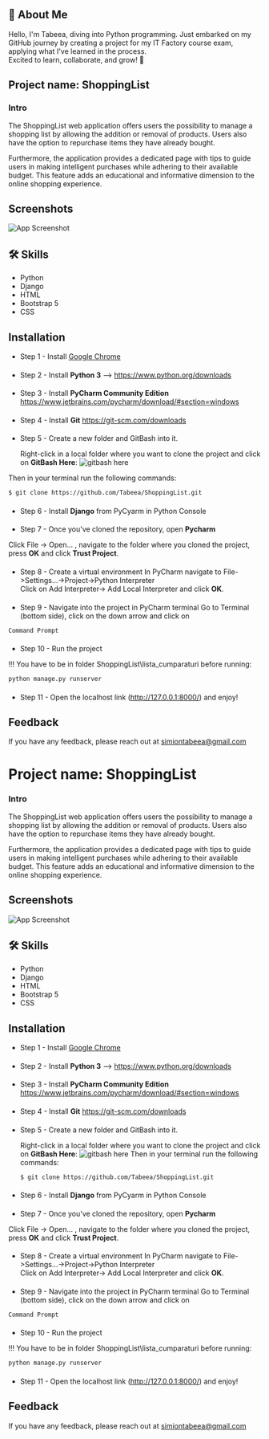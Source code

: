
## 🚀 About Me
Hello, I'm Tabeea, diving into Python programming. Just embarked on my GitHub journey by creating a project for my IT Factory course exam, applying what I've learned in the process.  
Excited to learn, collaborate, and grow! 🚀


## Project name: ShoppingList 

### Intro

The ShoppingList web application offers users the possibility to manage a shopping list by allowing the addition or removal of products. Users also have the option to repurchase items they have already bought.

Furthermore, the application provides a dedicated page with tips to guide users in making intelligent purchases while adhering to their available budget. This feature adds an educational and informative dimension to the online shopping experience.


## Screenshots

![App Screenshot](https://github.com/Tabeea/ShoppingList/blob/main/Screenshots/Home_page.png?raw=true)


## 🛠 Skills
- Python
- Django
- HTML
- Bootstrap 5
- CSS


## Installation


- Step 1 - Install [Google Chrome](https://www.googleadservices.com/pagead/aclk?sa=L&ai=DChcSEwiZpqDwjsX-AhWngFAGHSVwBVQYABAAGgJkZw&ohost=www.google.com&cid=CAESauD20c82cYwEF5faNLs1iPVZ02CcZob1yckwyCQ1CLZiKtYYSy5O5Q0bwcP85HMSC3BuOTmK3XPGAnHcvH2ykzFJGACu-FFvZjhrzJnZypgUCCzD_eAy_VdwfaIrHUck9YQOfegpYD2c8Yg&sig=AOD64_3hl9ERHq5kI30h4gtxs2cKNUFE6w&q&adurl&ved=2ahUKEwjRjZfwjsX-AhWOg_0HHWw-BPcQ0Qx6BAgHEAE)
####

- Step 2 - Install **Python 3** --> https://www.python.org/downloads
####

- Step 3 - Install **PyCharm Community Edition**
 https://www.jetbrains.com/pycharm/download/#section=windows
####

- Step 4 - Install **Git**
https://git-scm.com/downloads
####

- Step 5 - Create a new folder and GitBash into it.
  
  Right-click in a local folder where you want to clone the project
  and click on **GitBash Here**:
  ![gitbash here](https://github.com/Tabeea/ShoppingList/blob/main/Screenshots/Setup.png?raw=true)
  
Then in your terminal run the following commands:
  ```bash
  $ git clone https://github.com/Tabeea/ShoppingList.git
  ```
####

- Step 6 - Install **Django** from PyCyarm in Python Console
####

- Step 7 - Once you've cloned the repository, open **Pycharm**

Click File -> Open... , navigate to the folder where you cloned the project, press **OK**
  and click **Trust Project**.
####

- Step 8 - Create a virtual environment
In PyCharm navigate to File->Settings...->Project->Python Interpreter\
Click on Add Interpreter-> Add Local Interpreter and click **OK**.
####

- Step 9 - Navigate into the project in PyCharm terminal
Go to Terminal (bottom side), click on the down arrow and click on 
```bash
Command Prompt
```
####

- Step 10 - Run the project

!!! You have to be in folder ShoppingList\lista_cumparaturi before running:
```bash
python manage.py runserver
```

####

- Step 11 - Open the localhost link (http://127.0.0.1:8000/) and enjoy!  
## Feedback

If you have any feedback, please reach out at simiontabeea@gmail.com


# Project name: ShoppingList 

### Intro

The ShoppingList web application offers users the possibility to manage a shopping list by allowing the addition or removal of products. Users also have the option to repurchase items they have already bought.

Furthermore, the application provides a dedicated page with tips to guide users in making intelligent purchases while adhering to their available budget. This feature adds an educational and informative dimension to the online shopping experience.


## Screenshots

![App Screenshot](https://github.com/Tabeea/ShoppingList/blob/main/Screenshots/HomePage.png?raw=true)


## 🛠 Skills
- Python
- Django
- HTML
- Bootstrap 5
- CSS


## Installation


- Step 1 - Install [Google Chrome](https://www.googleadservices.com/pagead/aclk?sa=L&ai=DChcSEwiZpqDwjsX-AhWngFAGHSVwBVQYABAAGgJkZw&ohost=www.google.com&cid=CAESauD20c82cYwEF5faNLs1iPVZ02CcZob1yckwyCQ1CLZiKtYYSy5O5Q0bwcP85HMSC3BuOTmK3XPGAnHcvH2ykzFJGACu-FFvZjhrzJnZypgUCCzD_eAy_VdwfaIrHUck9YQOfegpYD2c8Yg&sig=AOD64_3hl9ERHq5kI30h4gtxs2cKNUFE6w&q&adurl&ved=2ahUKEwjRjZfwjsX-AhWOg_0HHWw-BPcQ0Qx6BAgHEAE)
####

- Step 2 - Install **Python 3** --> https://www.python.org/downloads
####

- Step 3 - Install **PyCharm Community Edition**
 https://www.jetbrains.com/pycharm/download/#section=windows
####

- Step 4 - Install **Git**
https://git-scm.com/downloads
####

- Step 5 - Create a new folder and GitBash into it.
  
  Right-click in a local folder where you want to clone the project
  and click on **GitBash Here**:
  ![gitbash here](https://github.com/Tabeea/ShoppingList/blob/main/Screenshots/Setup.png?raw=true)
  Then in your terminal run the following commands:
  ```bash
  $ git clone https://github.com/Tabeea/ShoppingList.git
  ```
####

- Step 6 - Install **Django** from PyCyarm in Python Console
####

- Step 7 - Once you've cloned the repository, open **Pycharm**

Click File -> Open... , navigate to the folder where you cloned the project, press **OK**
  and click **Trust Project**.
####

- Step 8 - Create a virtual environment
In PyCharm navigate to File->Settings...->Project->Python Interpreter\
Click on Add Interpreter-> Add Local Interpreter and click **OK**.
####

- Step 9 - Navigate into the project in PyCharm terminal
Go to Terminal (bottom side), click on the down arrow and click on 
```bash
Command Prompt
```
####

- Step 10 - Run the project

!!! You have to be in folder ShoppingList\lista_cumparaturi before running:
```bash
python manage.py runserver
```

####

- Step 11 - Open the localhost link (http://127.0.0.1:8000/) and enjoy!  
## Feedback

If you have any feedback, please reach out at simiontabeea@gmail.com

